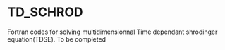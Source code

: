 # TD_SCHROD
Fortran codes for solving multidimensionnal  Time dependant shrodinger equation(TDSE).
To be completed

